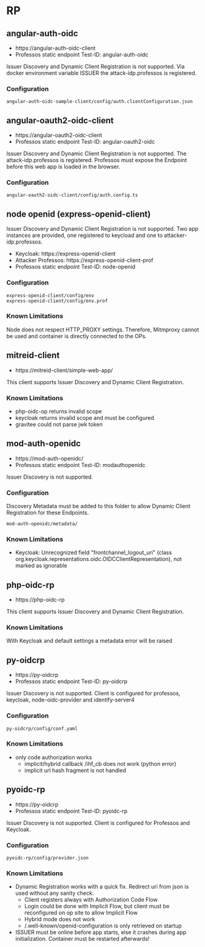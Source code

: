 # RP

## angular-auth-oidc

* https://angular-auth-oidc-client
* Professos static endpoint Test-ID: angular-auth-oidc

Issuer Discovery and Dynamic Client Registration is not supported.
Via docker environment variable ISSUER the attack-idp.professos is registered.

### Configuration
```
angular-auth-oidc-sample-client/config/auth.clientConfiguration.json
```


## angular-oauth2-oidc-client

* https://angular-oauth2-oidc-client
* Professos static endpoint Test-ID: angular-oauth2-oidc

Issuer Discovery and Dynamic Client Registration is not supported.
The attack-idp.professos is registered. 
Professos must expose the Endpoint before this web app is loaded in the browser.

### Configuration
```
angular-oauth2-oidc-client/config/auth.config.ts
```


## node openid (express-openid-client)

Issuer Discovery and Dynamic Client Registration is not supported.
Two app instances are provided, one registered to keycload and one to attacker-idp.professos.

* Keycloak: https://express-openid-client
* Attacker Professos: https://express-openid-client-prof
* Professos static endpoint Test-ID: node-openid

### Configuration
```
express-openid-client/config/env
express-openid-client/config/env.prof
```

### Known Limitations

Node does not respect HTTP_PROXY settings. 
Therefore, Mitmproxy cannot be used and container is directly connected to the OPs.


## mitreid-client

* https://mitreid-client/simple-web-app/

This client supports Issuer Discovery and Dynamic Client Registration.

### Known Limitations

* php-oidc-op returns invalid scope
* keycloak returns invalid scope and must be configured
* gravitee could not parse jwk token


## mod-auth-openidc

* https://mod-auth-openidc/
* Professos static endpoint Test-ID: modauthopenidc

Issuer Discovery is not supported. 

### Configuration
Discovery Metadata must be added to this folder to allow Dynamic Client Registration for these Endpoints.
```
mod-auth-openidc/metadata/
```

### Known Limitations

* Keycloak: Unrecognized field "frontchannel_logout_uri" (class org.keycloak.representations.oidc.OIDCClientRepresentation), not marked as ignorable


## php-oidc-rp

* https://php-oidc-rp

This client supports Issuer Discovery and Dynamic Client Registration.

### Known Limitations

With Keycloak and default settings a metadata error will be raised


## py-oidcrp

* https://py-oidcrp
* Professos static endpoint Test-ID: py-oidcrp

Issuer Discovery is not supported.
Client is configured for professos, keycloak, node-oidc-provider and identify-server4

### Configuration

```
py-oidcrp/config/conf.yaml
```

### Known Limitations

* only code authorization works
    * implicit/hybrid callback /ihf_cb does not work (python error)
    * implicit url hash fragment is not handled


## pyoidc-rp

* https://py-oidcrp
* Professos static endpoint Test-ID: pyoidc-rp

Issuer Discovery is not supported.
Client is configured for Professos and Keycloak.

### Configuration

```
pyoidc-rp/config/provider.json
```

### Known Limitations

* Dynamic Registration works with a quick fix. Redirect uri from json is used without any sanity check.
    * Client registers always with Authorization Code Flow
    * Login could be done with Implicit Flow, but client must be reconfigured on op site to allow Implicit Flow
    * Hybrid mode does not work
    * /.well-known/openid-configuration is only retrieved on startup
* ISSUER must be online before app starts, else it crashes during app initialization. Container must be restarted afterwards!


